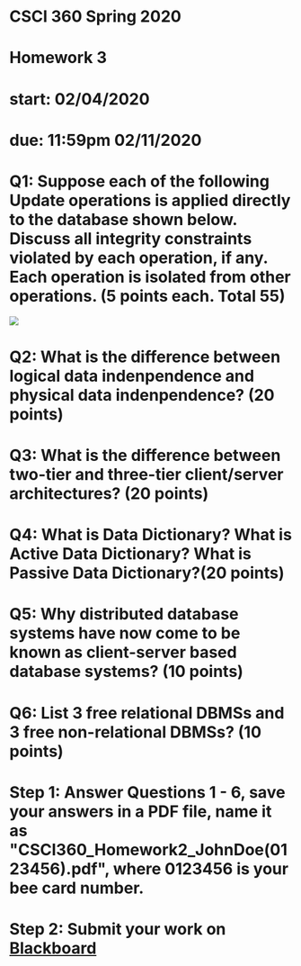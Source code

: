 # CSCI 360 Spring 2020
# Homework 3
# start: 02/04/2020
# due: 11:59pm 02/11/2020

# Q1: Suppose each of the following Update operations is applied directly to the database shown below. Discuss all integrity constraints violated by each operation, if any. Each operation is isolated from other operations. (5 points each. Total 55)

![](https://www.google.com/url?sa=i&source=images&cd=&ved=2ahUKEwjSr_uqqbjnAhXNWM0KHevrBWAQjRx6BAgBEAQ&url=https%3A%2F%2Fwww.chegg.com%2Fhomework-help%2Fquestions-and-answers%2Fgiven-following-company-relational-database-state-please-display-result-query-specified-re-q23902248&psig=AOvVaw02NQ7TO_h7e4OHNQIWbkhp&ust=1580920334873172)
# Q2: What is the difference between logical data indenpendence and physical data indenpendence? (20 points)

# Q3:  What is the difference between two-tier and three-tier client/server architectures? (20 points)

# Q4:  What is Data Dictionary? What is Active Data Dictionary? What is Passive Data Dictionary?(20 points)

# Q5: Why distributed database systems have now come to be known as client-server based database systems? (10 points)

# Q6: List 3 free relational DBMSs and 3 free non-relational DBMSs? (10 points)

# Step 1: Answer Questions 1 - 6, save your answers in a PDF file, name it as "CSCI360_Homework2_JohnDoe(0123456).pdf", where 0123456 is your bee card number.

# Step 2: Submit your work on [Blackboard](https://blackboard.sau.edu/webapps/login/)
